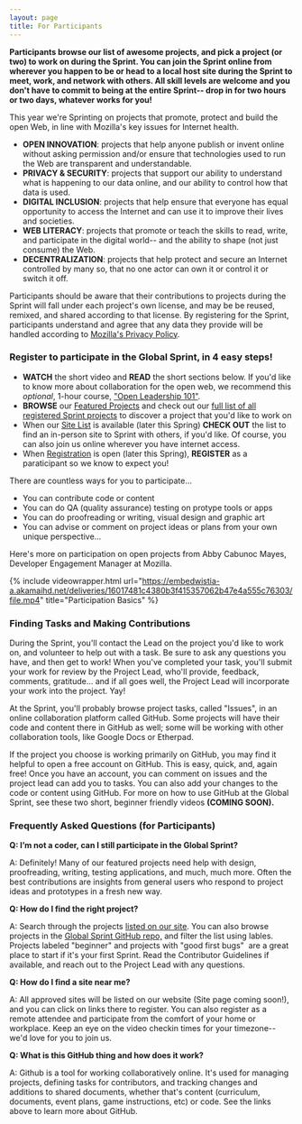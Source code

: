 ```yaml
---
layout: page
title: For Participants
---
```


**Participants browse our list of awesome projects, and pick a project (or two) to work on during the Sprint. You can join the Sprint online from wherever you happen to be or head to a local host site during the Sprint to meet, work, and network with others. All skill levels are welcome and you don't have to commit to being at the entire Sprint-- drop in for two hours or two days, whatever works for you!** 

This year we're Sprinting on projects that promote, protect and build the open Web, in line with Mozilla's key issues for Internet health.  

* **OPEN INNOVATION**: projects that help anyone publish or invent online without asking permission and/or ensure that technologies used to run the Web are transparent and understandable.
* **PRIVACY & SECURITY**: projects that support our ability to understand what is happening to our data online, and our ability to control how that data is used.
* **DIGITAL INCLUSION**: projects that help ensure that everyone has equal opportunity to access the Internet and can use it to improve their lives and societies.
* **WEB LITERACY**: projects that promote or teach the skills to read, write, and participate in the digital world-- and the ability to shape (not just consume) the Web.
* **DECENTRALIZATION**: projects that help protect and secure an Internet controlled by many so, that no one actor can own it or control it or switch it off.

Participants should be aware that their contributions to projects during the Sprint will fall under each project's own license, and may be  be reused, remixed, and shared according to that license. By registering for the Sprint, participants understand and agree that any data they provide will be handled according to [Mozilla's Privacy Policy](https://www.mozilla.org/en-US/privacy/).

### Register to participate in the Global Sprint, in 4 easy steps!

* **WATCH** the short video and **READ** the short sections below. If you'd like to know more about collaboration for the open web, we recommend this *optional*, 1-hour course, ["Open Leadership 101"](https://mozilla.teachable.com/p/open-leadership-101).
* **BROWSE** our [Featured Projects](https://mozilla.github.io/global-sprint/projects/) and check out our [full list of all registered Sprint projects](https://github.com/mozilla/global-sprint/issues) to discover a project that you'd like to work on
* When our [Site List]() is available (later this Spring) **CHECK OUT** the list to find an in-person site to Sprint with others, if you'd like. Of course, you can also join us online wherever you have internet access.
* When [Registration]() is open (later this Spring), **REGISTER** as a paraticipant so we know to expect you!

There are countless ways for you to participate... 
* You can contribute code or content
* You can do QA (quality assurance) testing on protype tools or apps
* You can do proofreading or writing, visual design and graphic art
* You can advise or comment on project ideas or plans from your own unique perspective...  

Here's more on participation on open projects from Abby Cabunoc Mayes, Developer Engagement Manager at Mozilla.

{% include videowrapper.html
  url="https://embedwistia-a.akamaihd.net/deliveries/16017481c4380b3f415357062b47e4a555c76303/file.mp4"
  title="Participation Basics" %}

### Finding Tasks and Making Contributions
During the Sprint, you'll contact the Lead on the project you'd like to work on, and volunteer to help out with a task. Be sure to ask any questions you have, and then get to work! When you've completed your task, you'll submit your work for review by the Project Lead, who'll provide, feedback, comments, gratitude... and if all goes well, the Project Lead will incorporate your work into the project. Yay!

At the Sprint, you'll probably browse project tasks, called "Issues", in an online collaboration platform called GitHub. Some projects will have their code and content there in GitHub as well; some will be working with other collaboration tools, like Google Docs or Etherpad. 

If the project you choose is working primarily on GitHub, you may find it helpful to open a free account on GitHub. This is easy, quick, and, again free! Once you have an account, you can comment on issues and the project lead can add you to tasks. You can also add your changes to the code or content using GitHub. For more on how to use GitHub at the Global Sprint, see these two short, beginner friendly videos **(COMING SOON).**

### Frequently Asked Questions (for Participants)

**Q: I’m not a coder, can I still participate in the Global Sprint?**

A: Definitely! Many of our featured projects need help with design, proofreading, writing, testing applications, and much, much more. Often the best contributions are insights from general users who respond to project ideas and prototypes in a fresh new way.

**Q: How do I find the right project?**

A: Search through the projects [listed on our site](https://mozilla.github.io/global-sprint/projects/). You can also browse projects in the [Global Sprint GitHub repo,](https://github.com/mozilla/global-sprint/issues) and filter the list using lables.  Projects labeled "beginner" and projects with "good first bugs"  are a great place to start if it's your first Sprint. Read the Contributor Guidelines if available, and reach out to the Project Lead with any questions. 

**Q: How do I find a site near me?**

A: All approved sites will be listed on our website (Site page coming soon!), and you can click on links there to register. You can also register as a remote attendee and participate from the comfort of your home or workplace. Keep an eye on the video checkin times for your timezone-- we'd love for you to join us.

**Q: What is this GitHub thing and how does it work?**

A: Github is a tool for working collaboratively online. It's used for managing projects, defining tasks for contributors, and tracking changes and additions to shared documents, whether that's content (curriculum, documents, event plans, game instructions, etc) or code. See the links above to learn more about GitHub. 





